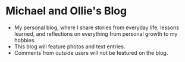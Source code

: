 # Michael and Ollie's Blog
- My personal blog, where I share stories from everyday life, lessons learned, and reflections on everything from personal growth to my hobbies.
- This blog will feature photos and text entries.
- Comments from outside users will not be featured on the blog.